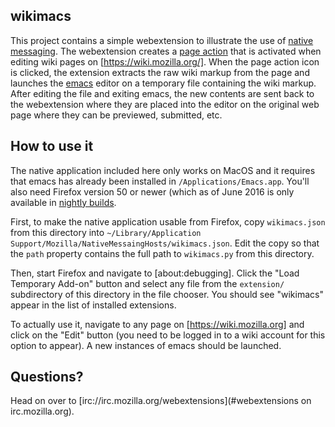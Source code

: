 ## wikimacs

This project contains a simple webextension to illustrate the use of
[native messaging](https://developer.mozilla.org/en-US/Add-ons/WebExtensions/API/runtime/connectNative).
The webextension creates a
[page action](https://developer.mozilla.org/en-US/Add-ons/WebExtensions/API/pageAction)
that is activated when editing wiki pages on [https://wiki.mozilla.org/].
When the page action icon is clicked, the extension extracts the
raw wiki markup from the page and launches the
[emacs](http://www.gnu.org/software/emacs/) editor on a temporary file
containing the wiki markup.
After editing the file and exiting emacs, the new contents are sent
back to the webextension where they are placed into the editor on the
original web page where they can be previewed, submitted, etc.

## How to use it

The native application included here only works on MacOS and it
requires that emacs has already been installed in `/Applications/Emacs.app`.
You'll also need Firefox version 50 or newer (which as of June 2016 is
only available in [nightly builds](https://nightly.mozilla.org/).

First, to make the native application usable from Firefox, copy
`wikimacs.json` from this directory into
`~/Library/Application Support/Mozilla/NativeMessaingHosts/wikimacs.json`.
Edit the copy so that the `path` property contains the full path to
`wikimacs.py` from this directory.

Then, start Firefox and navigate to [about:debugging].
Click the "Load Temporary Add-on" button and select any file from
the `extension/` subdirectory of this directory in the file chooser.
You should see "wikimacs" appear in the list of installed extensions.

To actually use it, navigate to any page on [https://wiki.mozilla.org]
and click on the "Edit" button (you need to be logged in to a wiki
account for this option to appear).  A new instances of emacs should be
launched.

## Questions?

Head on over to
[irc://irc.mozilla.org/webextensions](#webextensions on irc.mozilla.org).
